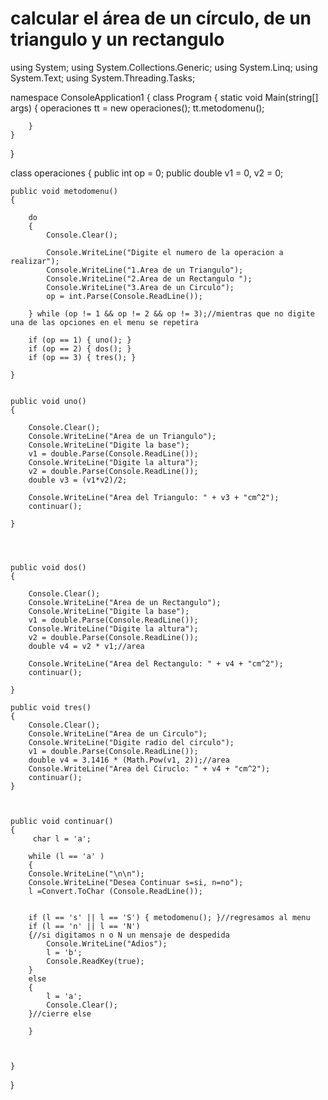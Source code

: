 # calcular el área de un círculo, de un triangulo y un rectangulo
using System;
using System.Collections.Generic;
using System.Linq;
using System.Text;
using System.Threading.Tasks;

namespace ConsoleApplication1
{
    class Program
    {
        static void Main(string[] args)
        {
            operaciones tt = new operaciones();
            tt.metodomenu();  
          
        }
    }
}


class operaciones
{
    public int op = 0; 
    public double v1 = 0, v2 = 0;
   

    public void metodomenu()
    {

        do
        {
            Console.Clear();

            Console.WriteLine("Digite el numero de la operacion a realizar");
            Console.WriteLine("1.Area de un Triangulo");
            Console.WriteLine("2.Area de un Rectangulo ");
            Console.WriteLine("3.Area de un Circulo");
            op = int.Parse(Console.ReadLine());

        } while (op != 1 && op != 2 && op != 3);//mientras que no digite una de las opciones en el menu se repetira

        if (op == 1) { uno(); }
        if (op == 2) { dos(); }
        if (op == 3) { tres(); }

    }


    public void uno()
    {

        Console.Clear();
        Console.WriteLine("Area de un Triangulo");
        Console.WriteLine("Digite la base");
        v1 = double.Parse(Console.ReadLine());
        Console.WriteLine("Digite la altura");
        v2 = double.Parse(Console.ReadLine());
        double v3 = (v1*v2)/2;

        Console.WriteLine("Area del Triangulo: " + v3 + "cm^2");
        continuar();

    }




    public void dos()
    {

        Console.Clear();
        Console.WriteLine("Area de un Rectangulo");
        Console.WriteLine("Digite la base");
        v1 = double.Parse(Console.ReadLine());
        Console.WriteLine("Digite la altura");
        v2 = double.Parse(Console.ReadLine());
        double v4 = v2 * v1;//area
    
        Console.WriteLine("Area del Rectangulo: " + v4 + "cm^2");
        continuar();

    }

    public void tres()
    {
        Console.Clear();
        Console.WriteLine("Area de un Circulo");
        Console.WriteLine("Digite radio del circulo");
        v1 = double.Parse(Console.ReadLine());
        double v4 = 3.1416 * (Math.Pow(v1, 2));//area
        Console.WriteLine("Area del Ciruclo: " + v4 + "cm^2");
        continuar();
    }



    public void continuar()
    {
         char l = 'a';

        while (l == 'a' )
        {
        Console.WriteLine("\n\n");
        Console.WriteLine("Desea Continuar s=si, n=no");
        l =Convert.ToChar (Console.ReadLine());


        if (l == 's' || l == 'S') { metodomenu(); }//regresamos al menu
        if (l == 'n' || l == 'N')
        {//si digitamos n o N un mensaje de despedida 
            Console.WriteLine("Adios");
            l = 'b';
            Console.ReadKey(true);
        }
        else
        {
            l = 'a';
            Console.Clear();
        }//cierre else

        }

       
        
    }

}
